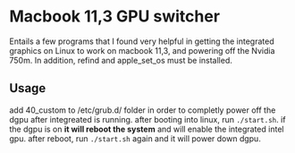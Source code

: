 # Macbook 11,3 GPU switcher
Entails a few programs that I found very helpful in getting the integrated graphics on Linux to work on macbook 11,3, 
and powering off the Nvidia 750m.
In addition, refind and apple\_set\_os must be installed. 

## Usage
add 40\_custom to /etc/grub.d/ folder in order to completly power off the dgpu after integreated is running.
after booting into linux, run `./start.sh`. if the dgpu is on **it will reboot the system** and will enable the integrated
intel gpu. after reboot, run `./start.sh` again and it will power down dgpu.
